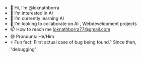 - 👋 Hi, I’m @loknathborra
- 👀 I’m interested in AI
- 🌱 I’m currently learning AI
- 💞️ I’m looking to collaborate on AI , Webdevelopment projects
- 📫 How to reach me loknathborra77@gmail.com
- 😄 Pronouns: He/Him
- ⚡ Fun fact: First actual case of bug being found." Since then, "debugging"

<!---
loknathborra/loknathborra is a ✨ special ✨ repository because its `README.md` (this file) appears on your GitHub profile.
You can click the Preview link to take a look at your changes.
--->
